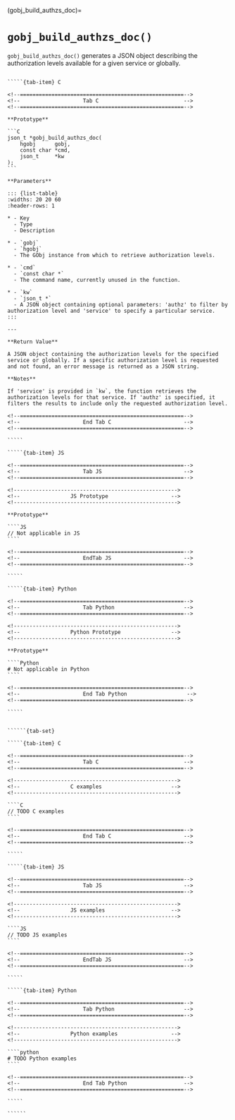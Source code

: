 <!-- ============================================================== -->
(gobj_build_authzs_doc)=
# `gobj_build_authzs_doc()`
<!-- ============================================================== -->

`gobj_build_authzs_doc()` generates a JSON object describing the authorization levels available for a given service or globally.

<!------------------------------------------------------------>
<!--                    Prototypes                          -->
<!------------------------------------------------------------>

``````{tab-set}

`````{tab-item} C

<!--====================================================-->
<!--                    Tab C                           -->
<!--====================================================-->

**Prototype**

```C
json_t *gobj_build_authzs_doc(
    hgobj      gobj,
    const char *cmd,
    json_t     *kw
);
```

**Parameters**

::: {list-table}
:widths: 20 20 60
:header-rows: 1

* - Key
  - Type
  - Description

* - `gobj`
  - `hgobj`
  - The GObj instance from which to retrieve authorization levels.

* - `cmd`
  - `const char *`
  - The command name, currently unused in the function.

* - `kw`
  - `json_t *`
  - A JSON object containing optional parameters: 'authz' to filter by authorization level and 'service' to specify a particular service.
:::

---

**Return Value**

A JSON object containing the authorization levels for the specified service or globally. If a specific authorization level is requested and not found, an error message is returned as a JSON string.

**Notes**

If 'service' is provided in `kw`, the function retrieves the authorization levels for that service. If 'authz' is specified, it filters the results to include only the requested authorization level.

<!--====================================================-->
<!--                    End Tab C                       -->
<!--====================================================-->

`````

`````{tab-item} JS

<!--====================================================-->
<!--                    Tab JS                          -->
<!--====================================================-->

<!---------------------------------------------------->
<!--                JS Prototype                    -->
<!---------------------------------------------------->

**Prototype**

````JS
// Not applicable in JS
````

<!--====================================================-->
<!--                    EndTab JS                       -->
<!--====================================================-->

`````

`````{tab-item} Python

<!--====================================================-->
<!--                    Tab Python                      -->
<!--====================================================-->

<!---------------------------------------------------->
<!--                Python Prototype                -->
<!---------------------------------------------------->

**Prototype**

````Python
# Not applicable in Python
````

<!--====================================================-->
<!--                    End Tab Python                   -->
<!--====================================================-->

`````

``````

<!------------------------------------------------------------>
<!--                    Examples                            -->
<!------------------------------------------------------------>

```````{dropdown} Examples

``````{tab-set}

`````{tab-item} C

<!--====================================================-->
<!--                    Tab C                           -->
<!--====================================================-->

<!---------------------------------------------------->
<!--                C examples                      -->
<!---------------------------------------------------->

````C
// TODO C examples
````

<!--====================================================-->
<!--                    End Tab C                       -->
<!--====================================================-->

`````

`````{tab-item} JS

<!--====================================================-->
<!--                    Tab JS                          -->
<!--====================================================-->

<!---------------------------------------------------->
<!--                JS examples                     -->
<!---------------------------------------------------->

````JS
// TODO JS examples
````

<!--====================================================-->
<!--                    EndTab JS                       -->
<!--====================================================-->

`````

`````{tab-item} Python

<!--====================================================-->
<!--                    Tab Python                      -->
<!--====================================================-->

<!---------------------------------------------------->
<!--                Python examples                 -->
<!---------------------------------------------------->

````python
# TODO Python examples
````

<!--====================================================-->
<!--                    End Tab Python                  -->
<!--====================================================-->

`````

``````

```````
